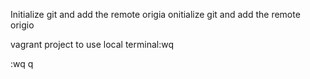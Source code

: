 Initialize git and add the remote origia
onitialize git and add the remote origio

vagrant project to use local terminal:wq

:wq
q<return>


